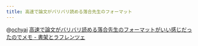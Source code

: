 ```yaml
---
title: 高速で論文がバリバリ読める落合先生のフォーマット
---
```


@[ochyai](ochyai.md)
[高速で論文がバリバリ読める落合先生のフォーマットがいい感じだったのでメモ - 書架とラフレンツェ](https://lafrenze.hatenablog.com/entry/2015/08/04/120205)
